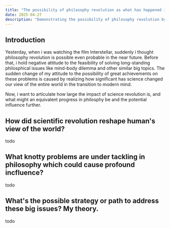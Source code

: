 ```yaml
---
title: "The possibility of philosophy revolution as what has happened in science in the last few centuries which reshaped our view of the whole world and the universe"
date: 2025-04-27
description: "Demonstrating the possibility of philosophy revolution by analoging it with scientific revolution."
---
```



## Introduction


Yesterday, when i was watching the film Interstellar, suddenly i thought philosophy revolution is possible even probable in the near future. Before that, i hold negative attitude to the feasibility of solving long-standing philosphical issues like mind-body dilemma and other similar big topics. The sudden change of my attitude to the possibility of great achievements on these problems is caused by realizing how significant has science changed our view of the entire world in the transition to modern mind.

Now, i want to articulate how large the impact of science revolution is, and what might an equivalent progress in philosphy be and the potential influence further.


## How did scientific revolution reshape human's view of the world?


todo


## What knotty problems are under tackling in philosophy which could cause profound incfluence?

todo



## What's the possible strategy or path to address these big issues? My theory.


todo



